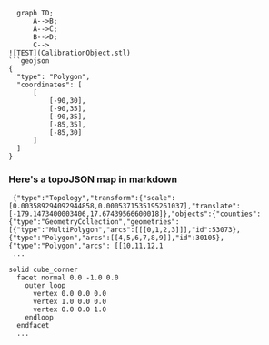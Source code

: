 ```mermaid
  graph TD;
      A-->B;
      A-->C;
      B-->D;
      C-->
![TEST](CalibrationObject.stl)
```geojson
{
  "type": "Polygon",
  "coordinates": [
      [
          [-90,30],
          [-90,35],
          [-90,35],
          [-85,35],
          [-85,30]
      ]
  ]
}
```

### Here's a topoJSON map in markdown

```topojson
 {"type":"Topology","transform":{"scale":[0.003589294092944858,0.0005371535195261037],"translate":[-179.1473400003406,17.67439566600018]},"objects":{"counties":   {"type":"GeometryCollection","geometries":[{"type":"MultiPolygon","arcs":[[[0,1,2,3]]],"id":53073},{"type":"Polygon","arcs":[[4,5,6,7,8,9]],"id":30105},{"type":"Polygon","arcs": [[10,11,12,1
 ...
```


```stl
solid cube_corner
  facet normal 0.0 -1.0 0.0
    outer loop
      vertex 0.0 0.0 0.0
      vertex 1.0 0.0 0.0
      vertex 0.0 0.0 1.0
    endloop
  endfacet
  ...
```
